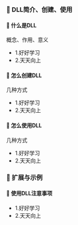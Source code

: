 ### 🐋 DLL简介、创建、使用
#### 🍎 什么是DLL
概念、作用、意义
* 1.好好学习
* 2.天天向上

#### 🍎 怎么创建DLL
几种方式
* 1.好好学习
* 2.天天向上

#### 🍎 怎么使用DLL
几种方式
* 1.好好学习
* 2.天天向上

### 🐋 扩展与示例
#### 🍎 使用DLL注意事项
* 1.好好学习
* 2.天天向上
